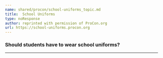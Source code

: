 ```yaml
---
name: shared/procon/school-uniforms_topic.md
title:  School Uniforms 
type: noResponse
author: reprinted with permission of ProCon.org
url: https://school-uniforms.procon.org 
---
```


###  Should students have to wear school uniforms?

---

